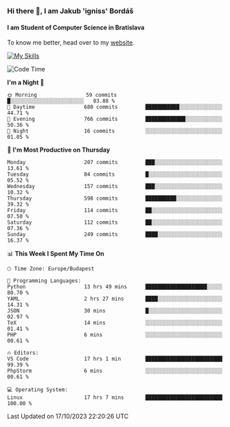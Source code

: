 ### Hi there 👋, I am Jakub 'igniss' Bordáš

#### I am Student of Computer Science in Bratislava
To know me better, head over to my [website](https://bordas.sk).

[![My Skills](https://skillicons.dev/icons?i=js,html,css,figma,svelte,java,kotlin,python,postgresql,typescript,nest,nodejs)](https://bordas.sk)


<!--START_SECTION:waka-->
![Code Time](http://img.shields.io/badge/Code%20Time-1%2C234%20hrs%2010%20mins-blue)

**I'm a Night 🦉** 

```text
🌞 Morning                59 commits          █░░░░░░░░░░░░░░░░░░░░░░░░   03.88 % 
🌆 Daytime                680 commits         ███████████░░░░░░░░░░░░░░   44.71 % 
🌃 Evening                766 commits         █████████████░░░░░░░░░░░░   50.36 % 
🌙 Night                  16 commits          ░░░░░░░░░░░░░░░░░░░░░░░░░   01.05 % 
```
📅 **I'm Most Productive on Thursday** 

```text
Monday                   207 commits         ███░░░░░░░░░░░░░░░░░░░░░░   13.61 % 
Tuesday                  84 commits          █░░░░░░░░░░░░░░░░░░░░░░░░   05.52 % 
Wednesday                157 commits         ███░░░░░░░░░░░░░░░░░░░░░░   10.32 % 
Thursday                 598 commits         ██████████░░░░░░░░░░░░░░░   39.32 % 
Friday                   114 commits         ██░░░░░░░░░░░░░░░░░░░░░░░   07.50 % 
Saturday                 112 commits         ██░░░░░░░░░░░░░░░░░░░░░░░   07.36 % 
Sunday                   249 commits         ████░░░░░░░░░░░░░░░░░░░░░   16.37 % 
```


📊 **This Week I Spent My Time On** 

```text
🕑︎ Time Zone: Europe/Budapest

💬 Programming Languages: 
Python                   13 hrs 49 mins      ████████████████████░░░░░   80.70 % 
YAML                     2 hrs 27 mins       ████░░░░░░░░░░░░░░░░░░░░░   14.31 % 
JSON                     30 mins             █░░░░░░░░░░░░░░░░░░░░░░░░   02.97 % 
TeX                      14 mins             ░░░░░░░░░░░░░░░░░░░░░░░░░   01.41 % 
PHP                      6 mins              ░░░░░░░░░░░░░░░░░░░░░░░░░   00.61 % 

🔥 Editors: 
VS Code                  17 hrs 1 min        █████████████████████████   99.39 % 
PhpStorm                 6 mins              ░░░░░░░░░░░░░░░░░░░░░░░░░   00.61 % 

💻 Operating System: 
Linux                    17 hrs 7 mins       █████████████████████████   100.00 % 
```


 Last Updated on 17/10/2023 22:20:26 UTC
<!--END_SECTION:waka-->
